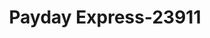 ---
f_zip-code: 68801
f_state-code: NE
title: Payday Express-23911
f_phone: 308-381-0455
f_city-only: Grand Island
f_address: 645 S Locust Street Ste 2 Grand Island
f_location-unique-id: '23911'
slug: payday-express-23911
updated-on: '2024-05-30T13:46:58.046Z'
created-on: '2024-05-30T13:36:59.803Z'
published-on: '2024-05-30T13:54:32.469Z'
f_city-state: cms/city/grand-island-ne.md
f_company: cms/company/payday-express.md
f_state: cms/state/nebraska.md
layout: '[payday-loan].html'
tags: payday-loan
---